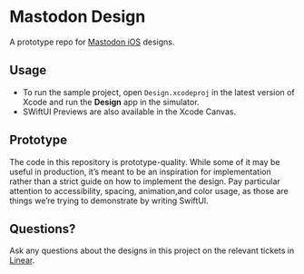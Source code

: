 # Mastodon Design
A prototype repo for [Mastodon iOS](https://github.com/mastodon/mastodon-ios/pulls) designs. 

## Usage

* To run the sample project, open `Design.xcodeproj` in the latest version of Xcode and run the **Design** app in the simulator.
* SWiftUI Previews are also available in the Xcode Canvas.

## Prototype

The code in this repository is prototype-quality. While some of it may be useful in production, it’s meant to be an inspiration for implementation rather than a strict guide on how to implement the design. Pay particular attention to accessibility, spacing, animation,and color usage, as those are things we’re trying to demonstrate by writing SwiftUI.

## Questions?

Ask any questions about the designs in this project on the relevant tickets in [Linear](https://linear.app/mastodon/team/IOS/active). 
